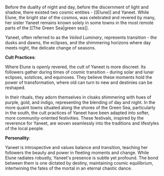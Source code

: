 Before the duality of night and day, before the discernment of light and shadow, there existed two cosmic entities - [[Elune]] and Yaneet. While Elune, the bright star of the cosmos, was celebrated and revered by many, her sister Yaneet remains known solely in some towns in the most remote parts of the [[The Green Sea|green sea]].

Yaneet, often referred to as the *Veiled Luminary*, represents transition - the dusks and dawns, the eclipses, and the shimmering horizons where day meets night, the delicate change of seasons.

**Cult Practices**:

Where Elune is openly revered, the cult of Yaneet is more discreet. Its followers gather during times of cosmic transition - during solar and lunar eclipses, solstices, and equinoxes. They believe these moments hold the power of transformation, where old can turn to new and destinies can be reshaped.

In their rituals, they adorn themselves in cloaks shimmering with hues of purple, gold, and indigo, representing the blending of day and night. In the more quaint towns situated along the shores of the Green Sea, particularly in the south, the cult practices of Yaneet have been adapted into softer, more community-oriented festivities. These festivals, inspired by the reverence for Yaneet, are woven seamlessly into the traditions and lifestyles of the local people. 

**Personality**:

Yaneet is introspective and values balance and transition, teaching her followers the beauty and power in fleeting moments and change. While Elune radiates robustly, Yaneet's presence is subtle yet profound. The bond between them is one dictated by destiny, maintaining cosmic equilibrium, intertwining the fates of the mortal in an eternal chaotic dance.